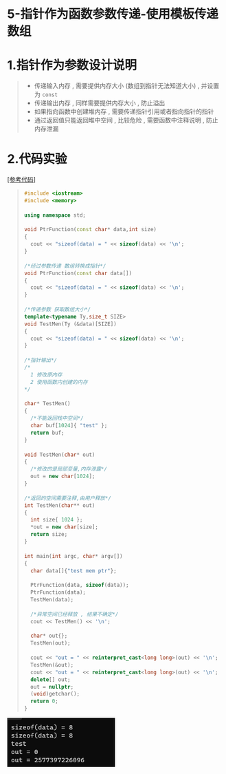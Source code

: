 # 5-指针作为函数参数传递-使用模板传递数组

# 1.指针作为参数设计说明

>- 传递输入内存 , 需要提供内存大小 (数组到指针无法知道大小) , 并设置为 `const`
>- 传递输出内存 , 同样需要提供内存大小 , 防止溢出
>- 如果指向函数中创建堆内存 , 需要传递指针引用或者指向指针的指针
>- 通过返回值只能返回堆中空间 , 比较危险 , 需要函数中注释说明 , 防止内存泄漏

# 2.代码实验

[[参考代码]](https://github.com/WONGZEONJYU/cpp_memory_pool_note/tree/main/code/109function_arg_ptr)

>```c++
>#include <iostream>
>#include <memory>
>
>using namespace std;
>
>void PtrFunction(const char* data,int size)
>{
>	cout << "sizeof(data) = " << sizeof(data) << '\n';
>}
>
>/*经过参数传递 数组转换成指针*/
>void PtrFunction(const char data[])
>{
>	cout << "sizeof(data) = " << sizeof(data) << '\n';
>}
>
>/*传递参数 获取数组大小*/
>template<typename Ty,size_t SIZE>
>void TestMen(Ty (&data)[SIZE])
>{
>	cout << "sizeof(data) = " << sizeof(data) << '\n';
>}
>
>/*指针输出*/
>/*
>	1 修改原内存
>	2 使用函数内创建的内存
>*/
>
>char* TestMen()
>{
>	/*不能返回栈中空间*/
>	char buf[1024]{ "test" };
>	return buf;
>}
>
>void TestMen(char* out)
>{
>	/*修改的是局部变量,内存泄露*/
>	out = new char[1024];
>}
>
>/*返回的空间需要注释,由用户释放*/
>int TestMen(char** out)
>{
>	int size{ 1024 };
>	*out = new char[size];
>	return size;
>}
>
>int main(int argc, char* argv[])
>{
>	char data[]{"test mem ptr"};
>
>	PtrFunction(data, sizeof(data));
>	PtrFunction(data);
>	TestMen(data);
>	
>	/*异常空间已经释放 , 结果不确定*/
>	cout << TestMen() << '\n';
>
>	char* out{};
>	TestMen(out);
>
>	cout << "out = " << reinterpret_cast<long long>(out) << '\n';
>	TestMen(&out);
>	cout << "out = " << reinterpret_cast<long long>(out) << '\n';
>	delete[] out;
>	out = nullptr;
>	(void)getchar();
>	return 0;
>}
>
>```

<img src="./assets/image-20230927162414654.png" alt="image-20230927162414654" /> 
